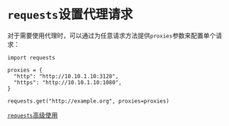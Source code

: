 # `requests`设置代理请求


对于需要使用代理时，可以通过为任意请求方法提供`proxies`参数来配置单个请求：

```
import requests

proxies = {
  "http": "http://10.10.1.10:3128",
  "https": "http://10.10.1.10:1080",
}

requests.get("http://example.org", proxies=proxies)
```

[`requests`高级使用](http://docs.python-requests.org/zh_CN/latest/user/advanced.html)